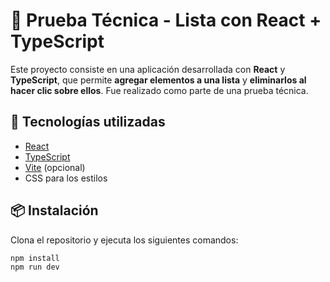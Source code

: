 # 🧪 Prueba Técnica - Lista con React + TypeScript

Este proyecto consiste en una aplicación desarrollada con **React** y **TypeScript**, que permite **agregar elementos a una lista** y **eliminarlos al hacer clic sobre ellos**. Fue realizado como parte de una prueba técnica.

## 🚀 Tecnologías utilizadas

- [React](https://reactjs.org/)
- [TypeScript](https://www.typescriptlang.org/)
- [Vite](https://vitejs.dev/) (opcional)
- CSS para los estilos

## 📦 Instalación

Clona el repositorio y ejecuta los siguientes comandos:

```bash
npm install
npm run dev
```
